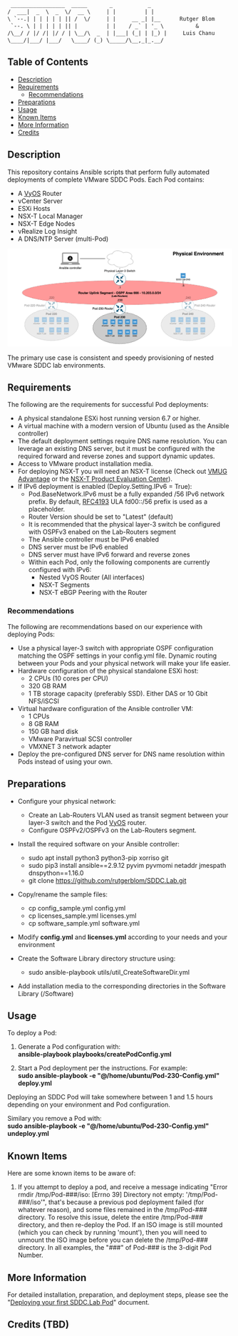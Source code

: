      _________________  _____       _           _     
    /  ___|  _  \  _  \/  __ \     | |         | |    
    \ `--.| | | | | | || /  \/     | |     __ _| |__      Rutger Blom
     `--. \ | | | | | || |         | |    / _` | '_ \          &
    /\__/ / |/ /| |/ / | \__/\  _  | |___| (_| | |_) |     Luis Chanu
    \____/|___/ |___/   \____/ (_) \_____/\__,_|_.__/ 

## Table of Contents

* [Description](#Description)
* [Requirements](#Requirements)
  * [Recommendations](#Recommendations)
* [Preparations](#Preparations)
* [Usage](#Usage)
* [Known Items](#Known-Items)
* [More Information](#More-Information)
* [Credits](#Credits)


## Description

This repository contains Ansible scripts that perform fully automated deployments of complete VMware SDDC Pods. Each Pod contains:
* A [VyOS](https://www.vyos.io/) Router
* vCenter Server
* ESXi Hosts
* NSX-T Local Manager
* NSX-T Edge Nodes
* vRealize Log Insight
* A DNS/NTP Server (multi-Pod)

![Physicaloverview](images/SDDC-Lab-pod2phys.png)

The primary use case is consistent and speedy provisioning of nested VMware SDDC lab environments.

## Requirements
The following are the requirements for successful Pod deployments:

* A physical standalone ESXi host running version 6.7 or higher.
* A virtual machine with a modern version of Ubuntu (used as the Ansible controller)
* The default deployment settings require DNS name resolution. You can leverage an existing DNS server, but it must be configured with the required forward and reverse zones and support dynamic updates.
* Access to VMware product installation media.
* For deploying NSX-T you will need an NSX-T license (Check out [VMUG Advantage](https://www.vmug.com/membership/vmug-advantage-membership) or the [NSX-T Product Evaluation Center](https://my.vmware.com/web/vmware/evalcenter?p=nsx-t-eval)).
* If IPv6 deployment is enabled (Deploy.Setting.IPv6 = True):
  * Pod.BaseNetwork.IPv6 must be a fully expanded /56 IPv6 network prefix.  By default, [RFC4193](https://tools.ietf.org/html/rfc4193) ULA fd00::/56 prefix is used as a placeholder.
  * Router Version should be set to "Latest" (default)
  * It is recommended that the physical layer-3 switch be configured with OSPFv3 enabed on the Lab-Routers segment
  * The Ansible controller must be IPv6 enabled
  * DNS server must be IPv6 enabled
  * DNS server must have IPv6 forward and reverse zones
  * Within each Pod, only the following components are currently configured with IPv6:
    * Nested VyOS Router (All interfaces)
    * NSX-T Segments
    * NSX-T eBGP Peering with the Router

### Recommendations
The following are recommendations based on our experience with deploying Pods:

* Use a physical layer-3 switch with appropriate OSPF configuration matching the OSPF settings in your config.yml file. Dynamic routing between your Pods and your physical network will make your life easier.
* Hardware configuration of the physical standalone ESXi host:
  * 2 CPUs (10 cores per CPU)
  * 320 GB RAM
  * 1 TB storage capacity (preferably SSD). Either DAS or 10 Gbit NFS/iSCSI
* Virtual hardware configuration of the Ansible controller VM:
  * 1 CPUs
  * 8 GB RAM
  * 150 GB hard disk
  * VMware Paravirtual SCSI controller
  * VMXNET 3 network adapter
* Deploy the pre-configured DNS server for DNS name resolution within Pods instead of using your own.

## Preparations

* Configure your physical network:
  * Create an Lab-Routers VLAN used as transit segment between your layer-3 switch and the Pod [VyOS](https://www.vyos.io/) router.
  * Configure OSPFv2/OSPFv3 on the Lab-Routers segment.

* Install the required software on your Ansible controller:
  * sudo apt install python3 python3-pip xorriso git
  * sudo pip3 install ansible==2.9.12 pyvim pyvmomi netaddr jmespath dnspython==1.16.0
  * git clone https://github.com/rutgerblom/SDDC.Lab.git 

* Copy/rename the sample files:
  * cp config_sample.yml config.yml
  * cp licenses_sample.yml licenses.yml
  * cp software_sample.yml software.yml

* Modify **config.yml** and **licenses.yml** according to your needs and your environment

* Create the Software Library directory structure using:
  * sudo ansible-playbook utils/util_CreateSoftwareDir.yml

* Add installation media to the corresponding directories in the Software Library (/Software)

## Usage

To deploy a Pod:
1. Generate a Pod configuration with:  
**ansible-playbook playbooks/createPodConfig.yml**

1. Start a Pod deployment per the instructions. For example:  
**sudo ansible-playbook -e "@/home/ubuntu/Pod-230-Config.yml" deploy.yml**

Deploying an SDDC Pod will take somewhere between 1 and 1.5 hours depending on your environment and Pod configuration.

Similary you remove a Pod with:  
**sudo ansible-playbook -e "@/home/ubuntu/Pod-230-Config.yml" undeploy.yml**

## Known Items
Here are some known items to be aware of:
1. If you attempt to deploy a pod, and receive a message indicating "Error rmdir /tmp/Pod-###/iso: [Errno 39] Directory not empty: '/tmp/Pod-###/iso'", that's because a previous pod deployment failed (for whatever reason), and some files remained in the /tmp/Pod-### directory.  To resolve this issue, delete the entire /tmp/Pod-### directory, and then re-deploy the Pod.  If an ISO image is still mounted (which you can check by running 'mount'), then you will need to unmount the ISO image before you can delete the /tmp/Pod-### directory.  In all examples, the "###" of Pod-### is the 3-digit Pod Number.

## More Information
For detailed installation, preparation, and deployment steps, please see the "[Deploying your first SDDC.Lab Pod](FirstPod.md)" document.

## Credits (TBD)